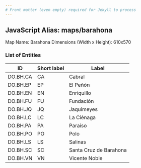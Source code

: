 ```yaml
---
# Front matter (even empty) required for Jekyll to process
---
```


## JavaScript Alias: maps/barahona

Map Name: Barahona
Dimensions (Width x Height): 610x570





### List of Entities

ID | Short label | Label
---|---|---|
DO.BH.CA|CA|Cabral
DO.BH.EP|EP|El Peñón
DO.BH.EN|EN|Enriquillo
DO.BH.FU|FU|Fundación
DO.BH.JQ|JQ|Jaquimeyes
DO.BH.LC|LC|La Ciénaga
DO.BH.PA|PA|Paraíso
DO.BH.PO|PO|Polo
DO.BH.LS|LS|Salinas
DO.BH.SC|SC|Santa Cruz de Barahona
DO.BH.VN|VN|Vicente Noble
